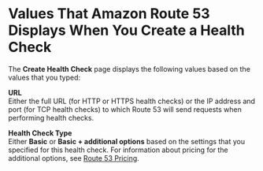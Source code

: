 # Values That Amazon Route 53 Displays When You Create a Health Check<a name="health-checks-creating-values-displayed"></a>

The **Create Health Check** page displays the following values based on the values that you typed: 

**URL**  
Either the full URL \(for HTTP or HTTPS health checks\) or the IP address and port \(for TCP health checks\) to which Route 53 will send requests when performing health checks\.

**Health Check Type**  
Either **Basic** or **Basic \+ additional options** based on the settings that you specified for this health check\. For information about pricing for the additional options, see [Route 53 Pricing](https://aws.amazon.com/route53/pricing/)\.